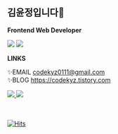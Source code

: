 
## 김윤정입니다👋

**Frontend Web Developer**  
  
<img src="https://img.shields.io/badge/JavaScript-F7DF1E?style=flat-square&logo=JavaScript&logoColor=white"/>    <img src="https://img.shields.io/badge/React-61DAFB?style=flat-square&logo=React&logoColor=white"/>    

**LINKS**  

✨EMAIL codekyz0111@gmail.com<br/>
✨BLOG <a href="https://codekyz.tistory.com/">
https://codekyz.tistory.com
</a>
<br/>

<a href="https://cyan-pudding-2bf.notion.site/Code-kyz-172958a68b49436db99bfccce0aaadf5">
    <img src="http://img.shields.io/badge/-PORTFOLIO-888888?style=flat-square&logo=Notion&link=https://cyan-pudding-2bf.notion.site/Code-kyz-172958a68b49436db99bfccce0aaadf5"/>
</a>

<a href="https://codekyz0111.gitbook.io/today-i-learned">
    <img src="http://img.shields.io/badge/-TIL-FFFFFF?style=flat-square&logo=GitBook&link=https://codekyz0111.gitbook.io/today-i-learned"/>
</a>
<br/>
<br/>
<br/>

[![Hits](https://hits.seeyoufarm.com/api/count/incr/badge.svg?url=https%3A%2F%2Fgithub.com%2Fcodekyz%2Fhit-counter&count_bg=%23C6C6C6&title_bg=%23A686C6&icon=github.svg&icon_color=%23E7E7E7&title=hits&edge_flat=true)](https://hits.seeyoufarm.com)
